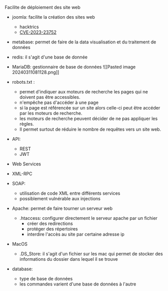 Facilite de déploiement des site web
- joomla: facilite la création des sites web
	- hacktrics
	- [CVE-2023-23752](https://github.com/Acceis/exploit-CVE-2023-23752)
- metabase: permet de faire de la data visualisation et du traitement de données
- redis: il s'agit d'une base de donnée
- MariaDB: gestionnaire de base de données
![[Pasted image 20240311081128.png]]

- robots.txt : 
	- permet d'indiquer aux moteurs de recherche les pages qui  ne doivent pas être accessibles.
	- n'empêche pas d'accéder à une page
	- si la page est référencée sur un site alors celle-ci peut être accéder par les moteurs de recherche.
	- les moteurs de recherche peuvent décider de ne pas appliquer les règles.
	- Il permet surtout de réduire le nombre de requêtes vers un site web.
- API:
	- REST
	- JWT
- Web Services
- XML-RPC
- SOAP: 
	- utilisation de code XML entre différents services
	- possiblement vulnérable aux injections
- Apache: permet de faire tourner un serveur web
	- .htaccess: configurer directement le serveur apache par un fichier
		- créer des redirections
		- protéger des répertoires 
		- interdire l'accès au site par certaine adresse ip
- MacOS
	- .DS_Store: il s'agit d'un fichier sur les mac qui permet de stocker des informations du dossier dans lequel il se trouve
- database: 
	- type de base de données
	- les commandes varient d'une base de données à l'autre